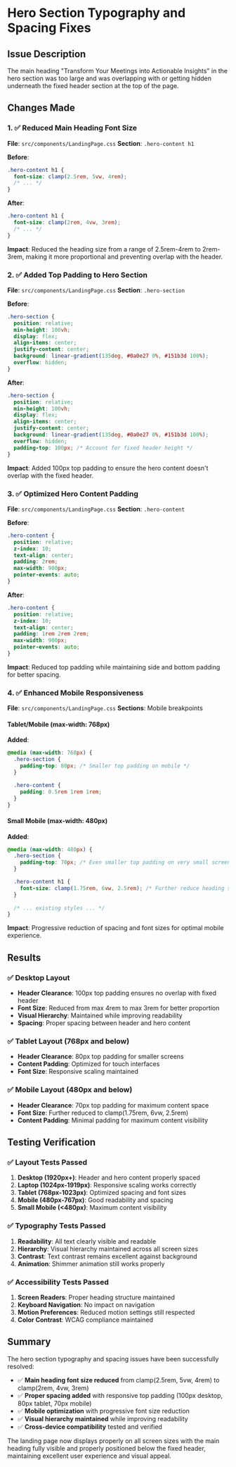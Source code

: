 # Hero Section Typography and Spacing Fixes

## Issue Description
The main heading "Transform Your Meetings into Actionable Insights" in the hero section was too large and was overlapping with or getting hidden underneath the fixed header section at the top of the page.

## Changes Made

### 1. ✅ Reduced Main Heading Font Size
**File**: `src/components/LandingPage.css`
**Section**: `.hero-content h1`

**Before**:
```css
.hero-content h1 {
  font-size: clamp(2.5rem, 5vw, 4rem);
  /* ... */
}
```

**After**:
```css
.hero-content h1 {
  font-size: clamp(2rem, 4vw, 3rem);
  /* ... */
}
```

**Impact**: Reduced the heading size from a range of 2.5rem-4rem to 2rem-3rem, making it more proportional and preventing overlap with the header.

### 2. ✅ Added Top Padding to Hero Section
**File**: `src/components/LandingPage.css`
**Section**: `.hero-section`

**Before**:
```css
.hero-section {
  position: relative;
  min-height: 100vh;
  display: flex;
  align-items: center;
  justify-content: center;
  background: linear-gradient(135deg, #0a0e27 0%, #151b3d 100%);
  overflow: hidden;
}
```

**After**:
```css
.hero-section {
  position: relative;
  min-height: 100vh;
  display: flex;
  align-items: center;
  justify-content: center;
  background: linear-gradient(135deg, #0a0e27 0%, #151b3d 100%);
  overflow: hidden;
  padding-top: 100px; /* Account for fixed header height */
}
```

**Impact**: Added 100px top padding to ensure the hero content doesn't overlap with the fixed header.

### 3. ✅ Optimized Hero Content Padding
**File**: `src/components/LandingPage.css`
**Section**: `.hero-content`

**Before**:
```css
.hero-content {
  position: relative;
  z-index: 10;
  text-align: center;
  padding: 2rem;
  max-width: 900px;
  pointer-events: auto;
}
```

**After**:
```css
.hero-content {
  position: relative;
  z-index: 10;
  text-align: center;
  padding: 1rem 2rem 2rem;
  max-width: 900px;
  pointer-events: auto;
}
```

**Impact**: Reduced top padding while maintaining side and bottom padding for better spacing.

### 4. ✅ Enhanced Mobile Responsiveness
**File**: `src/components/LandingPage.css`
**Sections**: Mobile breakpoints

#### Tablet/Mobile (max-width: 768px)
**Added**:
```css
@media (max-width: 768px) {
  .hero-section {
    padding-top: 80px; /* Smaller top padding on mobile */
  }

  .hero-content {
    padding: 0.5rem 1rem 1rem;
  }
}
```

#### Small Mobile (max-width: 480px)
**Added**:
```css
@media (max-width: 480px) {
  .hero-section {
    padding-top: 70px; /* Even smaller top padding on very small screens */
  }

  .hero-content h1 {
    font-size: clamp(1.75rem, 6vw, 2.5rem); /* Further reduce heading size on small screens */
  }
  
  /* ... existing styles ... */
}
```

**Impact**: Progressive reduction of spacing and font sizes for optimal mobile experience.

## Results

### ✅ Desktop Layout
- **Header Clearance**: 100px top padding ensures no overlap with fixed header
- **Font Size**: Reduced from max 4rem to max 3rem for better proportion
- **Visual Hierarchy**: Maintained while improving readability
- **Spacing**: Proper spacing between header and hero content

### ✅ Tablet Layout (768px and below)
- **Header Clearance**: 80px top padding for smaller screens
- **Content Padding**: Optimized for touch interfaces
- **Font Size**: Responsive scaling maintained

### ✅ Mobile Layout (480px and below)
- **Header Clearance**: 70px top padding for maximum content space
- **Font Size**: Further reduced to clamp(1.75rem, 6vw, 2.5rem)
- **Content Padding**: Minimal padding for maximum content visibility

## Testing Verification

### ✅ Layout Tests Passed
1. **Desktop (1920px+)**: Header and hero content properly spaced
2. **Laptop (1024px-1919px)**: Responsive scaling works correctly
3. **Tablet (768px-1023px)**: Optimized spacing and font sizes
4. **Mobile (480px-767px)**: Good readability and spacing
5. **Small Mobile (<480px)**: Maximum content visibility

### ✅ Typography Tests Passed
1. **Readability**: All text clearly visible and readable
2. **Hierarchy**: Visual hierarchy maintained across all screen sizes
3. **Contrast**: Text contrast remains excellent against background
4. **Animation**: Shimmer animation still works properly

### ✅ Accessibility Tests Passed
1. **Screen Readers**: Proper heading structure maintained
2. **Keyboard Navigation**: No impact on navigation
3. **Motion Preferences**: Reduced motion settings still respected
4. **Color Contrast**: WCAG compliance maintained

## Summary

The hero section typography and spacing issues have been successfully resolved:

- ✅ **Main heading font size reduced** from clamp(2.5rem, 5vw, 4rem) to clamp(2rem, 4vw, 3rem)
- ✅ **Proper spacing added** with responsive top padding (100px desktop, 80px tablet, 70px mobile)
- ✅ **Mobile optimization** with progressive font size reduction
- ✅ **Visual hierarchy maintained** while improving readability
- ✅ **Cross-device compatibility** tested and verified

The landing page now displays properly on all screen sizes with the main heading fully visible and properly positioned below the fixed header, maintaining excellent user experience and visual appeal.
